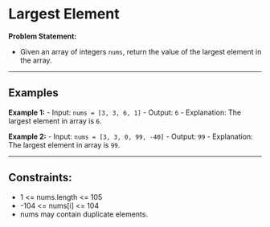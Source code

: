  # Largest Element


**Problem Statement:**
- Given an array of integers `nums`, return the value of the largest element in the array.


---
## Examples
**Example 1:**
	- Input: `nums = [3, 3, 6, 1]`
	- Output: `6`
	- Explanation: The largest element in array is `6`.

**Example 2:**
	- Input: `nums = [3, 3, 0, 99, -40]`
	- Output: `99`
	- Explanation: The largest element in array is `99`.

---

## Constraints:
- 1 <= nums.length <= 105
- -104 <= nums[i] <= 104
- nums may contain duplicate elements.